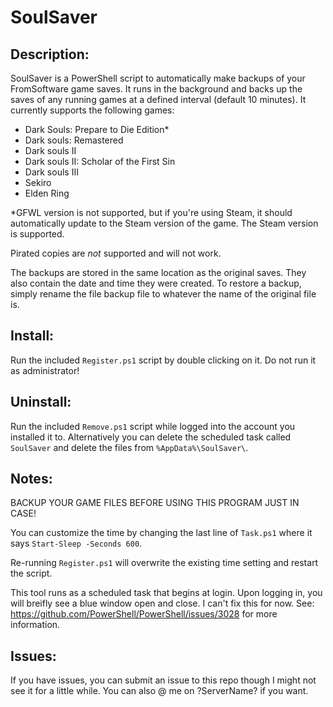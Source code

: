 # SoulSaver

## Description:
SoulSaver is a PowerShell script to automatically make backups of your FromSoftware game saves. It runs
in the background and backs up the saves of any running games at a defined interval (default 10 minutes).
It currently supports the following games:

- Dark Souls: Prepare to Die Edition*
- Dark souls: Remastered
- Dark souls II
- Dark souls II: Scholar of the First Sin
- Dark souls III
- Sekiro
- Elden Ring

*GFWL version is not supported, but if you're using Steam, it should automatically update to the Steam
version of the game. The Steam version is supported.

Pirated copies are *not* supported and will not work.

The backups are stored in the same location as the original saves. They also contain the date and
time they were created. To restore a backup, simply rename the file backup file to whatever the name
of the original file is.

## Install:
Run the included `Register.ps1` script by double clicking on it. Do not run it as administrator!

## Uninstall:
Run the included `Remove.ps1` script while logged into the account you installed it to. Alternatively
you can delete the scheduled task called `SoulSaver` and delete the files from `%AppData%\SoulSaver\`.

## Notes:
BACKUP YOUR GAME FILES BEFORE USING THIS PROGRAM JUST IN CASE!

You can customize the time by changing the last line of `Task.ps1` where it says `Start-Sleep -Seconds 600`.

Re-running `Register.ps1` will overwrite the existing time setting and restart the script.

This tool runs as a scheduled task that begins at login. Upon logging in, you will breifly see a blue
window open and close. I can't fix this for now. See: https://github.com/PowerShell/PowerShell/issues/3028
for more information.

## Issues:
If you have issues, you can submit an issue to this repo though I might not see it for a little while. You
can also @ me on ?ServerName? if you want.
